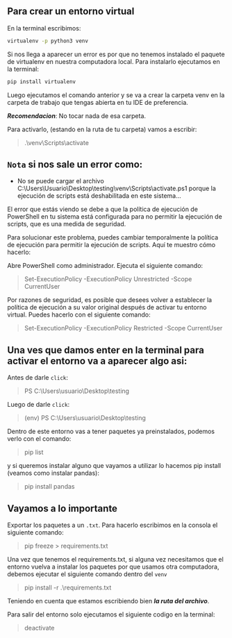 ## Para crear un entorno virtual

En la terminal escribimos:

```bash
virtualenv -p python3 venv
```

Si nos llega a aparecer un error es por que no tenemos instalado el paquete de virtualenv en nuestra computadora local. Para instalarlo ejecutamos en la terminal:

``` bash
pip install virtualenv
```

Luego ejecutamos el comando anterior y se va a crear la carpeta venv en la carpeta de trabajo que tengas abierta en tu IDE de preferencia.

**_Recomendacion_**: No tocar nada de esa carpeta.

Para activarlo, (estando en la ruta de tu carpeta) vamos a escribir:
> .\venv\Scripts\activate

## `Nota` si nos sale un error como:
+ No se puede cargar el archivo C:\Users\Usuario\Desktop\testing\venv\Scripts\activate.ps1 porque la ejecución de scripts está deshabilitada en este sistema...

El error que estás viendo se debe a que la política de ejecución de PowerShell en tu sistema está configurada para no permitir la ejecución de scripts, que es una medida de seguridad.

Para solucionar este problema, puedes cambiar temporalmente la política de ejecución para permitir la ejecución de scripts. Aquí te muestro cómo hacerlo:

Abre PowerShell como administrador.
Ejecuta el siguiente comando:

> Set-ExecutionPolicy -ExecutionPolicy Unrestricted -Scope CurrentUser


Por razones de seguridad, es posible que desees volver a establecer la política de ejecución a su valor original después de activar tu entorno virtual. Puedes hacerlo con el siguiente comando:
> Set-ExecutionPolicy -ExecutionPolicy Restricted -Scope CurrentUser


## Una ves que damos enter en la terminal para activar el entorno va a aparecer algo asi:

Antes de darle `click`:
> PS C:\Users\usuario\Desktop\testing

Luego de darle `click`:

> (env) PS C:\Users\usuario\Desktop\testing

Dentro de este entorno vas a tener paquetes ya preinstalados, podemos verlo con el comando:

> pip list

y si queremos instalar alguno que vayamos a utilizar lo hacemos pip install (veamos como instalar pandas): 
> pip install pandas

## Vayamos a lo importante

Exportar los paquetes a un `.txt`. Para hacerlo escribimos en la consola el siguiente comando:

> pip freeze > requirements.txt 

Una vez que tenemos el requirements.txt, si alguna vez necesitamos que el entorno vuelva a instalar los paquetes por que usamos otra computadora, debemos ejecutar el siguiente comando dentro del `venv`

> pip install -r .\requirements.txt

Teniendo en cuenta que estamos escribiendo bien ***la ruta del archivo***.

Para salir del entorno solo ejecutamos el siguiente codigo en la terminal:

> deactivate